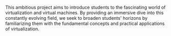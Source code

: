 This ambitious project aims to introduce students to the fascinating world of virtualization and virtual machines. By providing an immersive dive into this constantly evolving field, we seek to broaden students' horizons by familiarizing them with the fundamental concepts and practical applications of virtualization.
